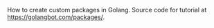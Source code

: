 How to create custom packages in Golang. Source code for tutorial at https://golangbot.com/packages/.
